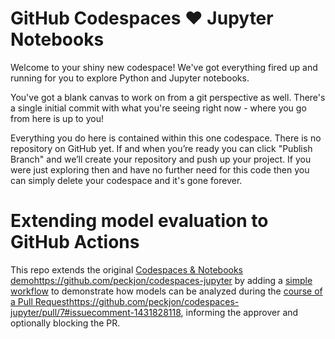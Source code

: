 # GitHub Codespaces ♥️ Jupyter Notebooks

Welcome to your shiny new codespace! We've got everything fired up and running for you to explore Python and Jupyter notebooks.

You've got a blank canvas to work on from a git perspective as well. There's a single initial commit with what you're seeing right now - where you go from here is up to you!

Everything you do here is contained within this one codespace. There is no repository on GitHub yet. If and when you’re ready you can click "Publish Branch" and we’ll create your repository and push up your project. If you were just exploring then and have no further need for this code then you can simply delete your codespace and it's gone forever.

# Extending model evaluation to GitHub Actions

This repo extends the original [Codespaces & Notebooks demo](https://github.com/peckjon/codespaces-jupyter)https://github.com/peckjon/codespaces-jupyter by adding a [simple workflow](https://github.com/peckjon/codespaces-jupyter/blob/main/.github/workflows/evaluate_model.yml) to demonstrate how models can be analyzed during the [course of a Pull Request](https://github.com/peckjon/codespaces-jupyter/pull/7#issuecomment-1431828118)https://github.com/peckjon/codespaces-jupyter/pull/7#issuecomment-1431828118, informing the approver and optionally blocking the PR.
